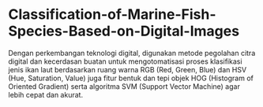 # Classification-of-Marine-Fish-Species-Based-on-Digital-Images

Dengan perkembangan teknologi digital, digunakan metode pegolahan citra digital dan kecerdasan buatan untuk mengotomatisasi proses klasifikasi jenis ikan laut berdasarkan ruang warna RGB (Red, Green, Blue) dan HSV (Hue, Saturation, Value) juga fitur bentuk dan tepi objek HOG (Histogram of Oriented Gradient) serta algoritma SVM (Support Vector Machine) agar lebih cepat dan akurat.
